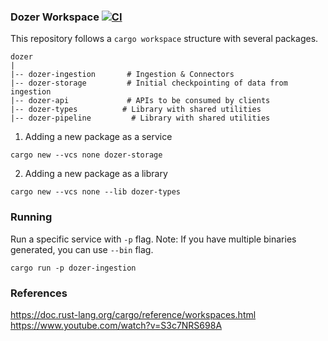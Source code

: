 ### Dozer Workspace [![CI](https://github.com/getdozer/dozer/actions/workflows/dozer.yaml/badge.svg)](https://github.com/getdozer/dozer/actions/workflows/dozer.yaml)

This repository follows a `cargo workspace` structure with several packages. 
```
dozer
|
|-- dozer-ingestion       # Ingestion & Connectors
|-- dozer-storage         # Initial checkpointing of data from ingestion
|-- dozer-api             # APIs to be consumed by clients 
|-- dozer-types          # Library with shared utilities
|-- dozer-pipeline         # Library with shared utilities
```

1) Adding a new package as a service
```
cargo new --vcs none dozer-storage
```

2) Adding a new package as a library
```
cargo new --vcs none --lib dozer-types
```

### Running
Run a specific service with `-p` flag. 
Note: If you have multiple binaries generated,  you can use `--bin` flag.

```
cargo run -p dozer-ingestion
```



### References 
https://doc.rust-lang.org/cargo/reference/workspaces.html
https://www.youtube.com/watch?v=S3c7NRS698A
